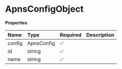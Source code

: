 # ApnsConfigObject

**Properties**

| Name   | Type       | Required | Description |
| :----- | :--------- | :------- | :---------- |
| config | ApnsConfig | ✅       |             |
| id     | string     | ✅       |             |
| name   | string     | ✅       |             |
